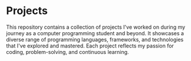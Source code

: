 # Projects
This repository contains a collection of projects I've worked on during my journey as a computer programming student and beyond. It showcases a diverse range of programming languages, frameworks, and technologies that I've explored and mastered. Each project reflects my passion for coding, problem-solving, and continuous learning.

